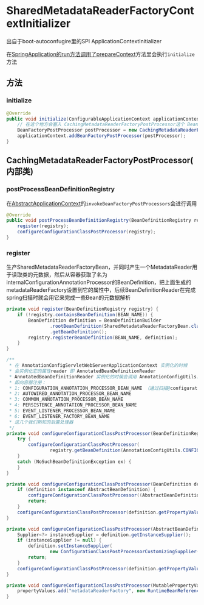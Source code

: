 # SharedMetadataReaderFactoryContextInitializer

出自于boot-autoconfugire里的SPI ApplicationContextInitializer

在[SpringApplication的run方法调用了prepareContext](./SpringApplication#run)方法里会执行`initialize`方法

## 方法

### initialize

```java
@Override
public void initialize(ConfigurableApplicationContext applicationContext) {
    // 在这个地方会塞入 CachingMetadataReaderFactoryPostProcessor这个 BeanFactoryPostProcessor 处理器
    BeanFactoryPostProcessor postProcessor = new CachingMetadataReaderFactoryPostProcessor(applicationContext);
    applicationContext.addBeanFactoryPostProcessor(postProcessor);
}
```

## CachingMetadataReaderFactoryPostProcessor(内部类)

### postProcessBeanDefinitionRegistry

在[AbstractApplicationContext](../context/AbstractApplicationContext#refresh)的`invokeBeanFactoryPostProcessors`会进行调用

```java
@Override
public void postProcessBeanDefinitionRegistry(BeanDefinitionRegistry registry) throws BeansException {
    register(registry);
    configureConfigurationClassPostProcessor(registry);
}
```

### register

生产SharedMetadataReaderFactoryBean，并同时产生一个MetadataReader用于读取类的元数据，然后从容器获取了名为internalConfigurationAnnotationProcessor的BeanDefinition，把上面生成的metadataReaderFactory设置到它的属性中，后续BeanDefinitionReader在完成spring扫描时就会用它来完成一些Bean的元数据解析

```java
private void register(BeanDefinitionRegistry registry) {
    if (!registry.containsBeanDefinition(BEAN_NAME)) {
        BeanDefinition definition = BeanDefinitionBuilder
                .rootBeanDefinition(SharedMetadataReaderFactoryBean.class, SharedMetadataReaderFactoryBean::new)
                .getBeanDefinition();
        registry.registerBeanDefinition(BEAN_NAME, definition);
    }
}

/**
 * 在 AnnotationConfigServletWebServerApplicationContext 实例化的时候
 * 会实例化它的属性reader 即 AnnotatedBeanDefinitionReader
 * AnnotatedBeanDefinitionReader 实例化的时候会调用 AnnotationConfigUtils.registerAnnotationConfigProcessors(this.registry);
 * 即向容器注册：
 * 1: CONFIGURATION_ANNOTATION_PROCESSOR_BEAN_NAME （通过扫描@configuration这个后置处理器实现自动配置）
 * 2: AUTOWIRED_ANNOTATION_PROCESSOR_BEAN_NAME
 * 3: COMMON_ANNOTATION_PROCESSOR_BEAN_NAME
 * 4: PERSISTENCE_ANNOTATION_PROCESSOR_BEAN_NAME
 * 5: EVENT_LISTENER_PROCESSOR_BEAN_NAME
 * 6: EVENT_LISTENER_FACTORY_BEAN_NAME
 * 这几个我们熟知的后置处理器
 */
private void configureConfigurationClassPostProcessor(BeanDefinitionRegistry registry) {
    try {
        configureConfigurationClassPostProcessor(
                registry.getBeanDefinition(AnnotationConfigUtils.CONFIGURATION_ANNOTATION_PROCESSOR_BEAN_NAME));
    }
    catch (NoSuchBeanDefinitionException ex) {
    }
}

private void configureConfigurationClassPostProcessor(BeanDefinition definition) {
    if (definition instanceof AbstractBeanDefinition) {
        configureConfigurationClassPostProcessor((AbstractBeanDefinition) definition);
        return;
    }
    configureConfigurationClassPostProcessor(definition.getPropertyValues());
}

private void configureConfigurationClassPostProcessor(AbstractBeanDefinition definition) {
    Supplier<?> instanceSupplier = definition.getInstanceSupplier();
    if (instanceSupplier != null) {
        definition.setInstanceSupplier(
                new ConfigurationClassPostProcessorCustomizingSupplier(this.context, instanceSupplier));
        return;
    }
    configureConfigurationClassPostProcessor(definition.getPropertyValues());
}

private void configureConfigurationClassPostProcessor(MutablePropertyValues propertyValues) {
    propertyValues.add("metadataReaderFactory", new RuntimeBeanReference(BEAN_NAME));
}
```
